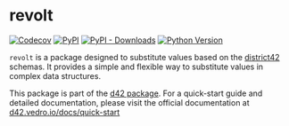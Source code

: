 # revolt

[![Codecov](https://img.shields.io/codecov/c/github/d42-schemas/revolt/master.svg?style=flat-square)](https://codecov.io/gh/d42-schemas/revolt)
[![PyPI](https://img.shields.io/pypi/v/revolt.svg?style=flat-square)](https://pypi.python.org/pypi/revolt/)
[![PyPI - Downloads](https://img.shields.io/pypi/dm/revolt?style=flat-square)](https://pypi.python.org/pypi/revolt/)
[![Python Version](https://img.shields.io/pypi/pyversions/revolt.svg?style=flat-square)](https://pypi.python.org/pypi/revolt/)

`revolt` is a package designed to substitute values based on the [district42](https://github.com/d42-schemas/district42) schemas. It provides a simple and flexible way to substitute values in complex data structures.

This package is part of the [d42 package](https://pypi.org/project/d42/). For a quick-start guide and detailed documentation, please visit the official documentation at [d42.vedro.io/docs/quick-start](https://d42.vedro.io/docs/quick-start)
